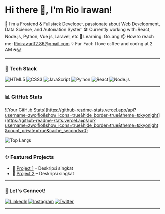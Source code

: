 # Hi there 👋, I'm Rio Irawan!

🎯 I’m a Frontend & Fullstack Developer, passionate about  Web Development, Data Science, and Automation System
🛠️ Currently working with: React, Node.js, Python, Vue js, Laravel, etc 
🌱 Learning: GoLang 
📫 How to reach me: Rioirawan12.86@gmail.com
💡 Fun Fact: I love coffee and coding at 2 AM ☕💻

---

### 🔧 Tech Stack
![HTML5](https://img.shields.io/badge/-HTML5-E34F26?logo=html5&logoColor=fff)
![CSS3](https://img.shields.io/badge/-CSS3-1572B6?logo=css3)
![JavaScript](https://img.shields.io/badge/-JavaScript-F7DF1E?logo=javascript&logoColor=000)
![Python](https://img.shields.io/badge/-Python-3776AB?logo=python&logoColor=fff)
![React](https://img.shields.io/badge/-React-61DAFB?logo=react&logoColor=000)
![Node.js](https://img.shields.io/badge/-Node.js-339933?logo=node.js&logoColor=fff)
<!-- Tambahkan sesuai stack kamu -->

---

### 📊 GitHub Stats
![Your GitHub Stats](https://github-readme-stats.vercel.app/api?username=zwolfio&show_icons=true&hide_border=true&theme=tokyonight](https://github-readme-stats.vercel.app/api?username=zwolfio&show_icons=true&hide_border=true&theme=tokyonight&count_private=true&cache_seconds=0)

![Top Langs](https://github-readme-stats.vercel.app/api/top-langs/?username=zwolfio&layout=compact&theme=tokyonight)

---

### ✨ Featured Projects
- 🔗 [Project 1](https://github.com/yourusername/project-1) – Deskripsi singkat
- 🔗 [Project 2](https://github.com/yourusername/project-2) – Deskripsi singkat
<!-- Tambahkan beberapa project unggulan -->

---

### 🤝 Let's Connect!
[![LinkedIn](https://img.shields.io/badge/LinkedIn-blue?logo=linkedin&logoColor=white)](https://linkedin.com/in/yourprofile)
[![Instagram](https://img.shields.io/badge/Instagram-E4405F?logo=instagram&logoColor=white)](https://instagram.com/yourprofile)
[![Twitter](https://img.shields.io/badge/Twitter-1DA1F2?logo=twitter&logoColor=white)](https://twitter.com/yourprofile)
<!-- Tambahkan media sosial lainnya -->

---
